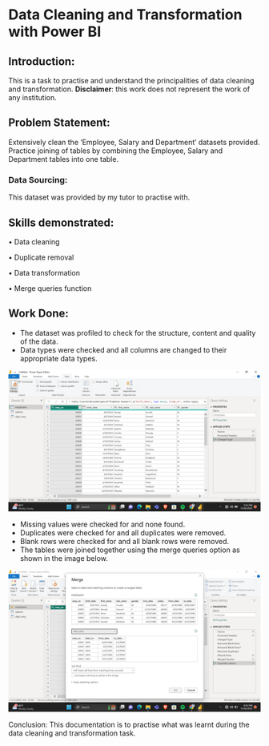 # Data Cleaning and Transformation with Power BI

## Introduction: 
This is a task to practise and understand the principalities of data cleaning and transformation. **Disclaimer**: this work does not represent the work of any institution.

## Problem Statement: 
Extensively clean the ‘Employee, Salary and Department’ datasets provided. Practice joining of tables by combining the Employee, Salary and Department tables into one table. 

### Data Sourcing: 
This dataset was provided by my tutor to practise with. 

## Skills demonstrated:
•	Data cleaning

•	Duplicate removal

•	Data transformation

•	Merge queries function

## Work Done: 

-	The dataset was profiled to check for the structure, content and quality of the data.
-	Data types were checked and all columns are changed to their appropriate data types.
  
  ![](data_type.png)
  
-	Missing values were checked for and none found. 
-	Duplicates were checked for and all duplicates were removed. 
-	Blank rows were checked for and all blank rows were removed. 
-	The tables were joined together using the merge queries option as shown in the image below.

  ![](merge.png)

Conclusion: This documentation is to practise what was learnt during the data cleaning and transformation task. 
